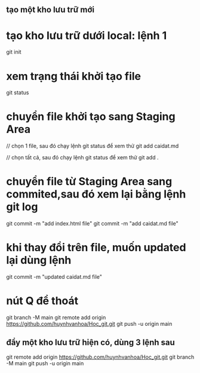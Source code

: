 ## tạo một kho lưu trữ mới

# tạo kho lưu trữ dưới local: lệnh 1

git init

# xem trạng thái khởi tạo file

git status

# chuyển file khởi tạo sang Staging Area

// chọn 1 file, sau đó chạy lệnh git status để xem thử
git add caidat.md

// chọn tất cả, sau đó chạy lệnh git status để xem thử
git add .

# chuyển file từ Staging Area sang commited,sau đó xem lại bằng lệnh git log

git commit -m "add index.html file"
git commit -m "add caidat.md file"

# khi thay đổi trên file, muốn updated lại dùng lệnh

git commit -m "updated caidat.md file"

# nút Q để thoát

git branch -M main
git remote add origin https://github.com/huynhvanhoa/Hoc_git.git
git push -u origin main

## đẩy một kho lưu trữ hiện có, dùng 3 lệnh sau

git remote add origin https://github.com/huynhvanhoa/Hoc_git.git
git branch -M main
git push -u origin main
